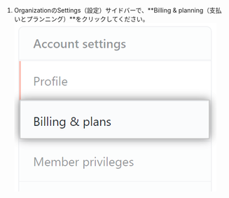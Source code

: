1. OrganizationのSettings（設定）サイドバーで、**Billing & planning（支払いとプランニング）**をクリックしてください。 ![支払い設定](/assets/images/help/billing/settings_organization_billing_planning_tab.png)
